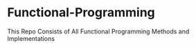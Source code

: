 # Functional-Programming
 This Repo Consists of All Functional Programming Methods and Implementations
